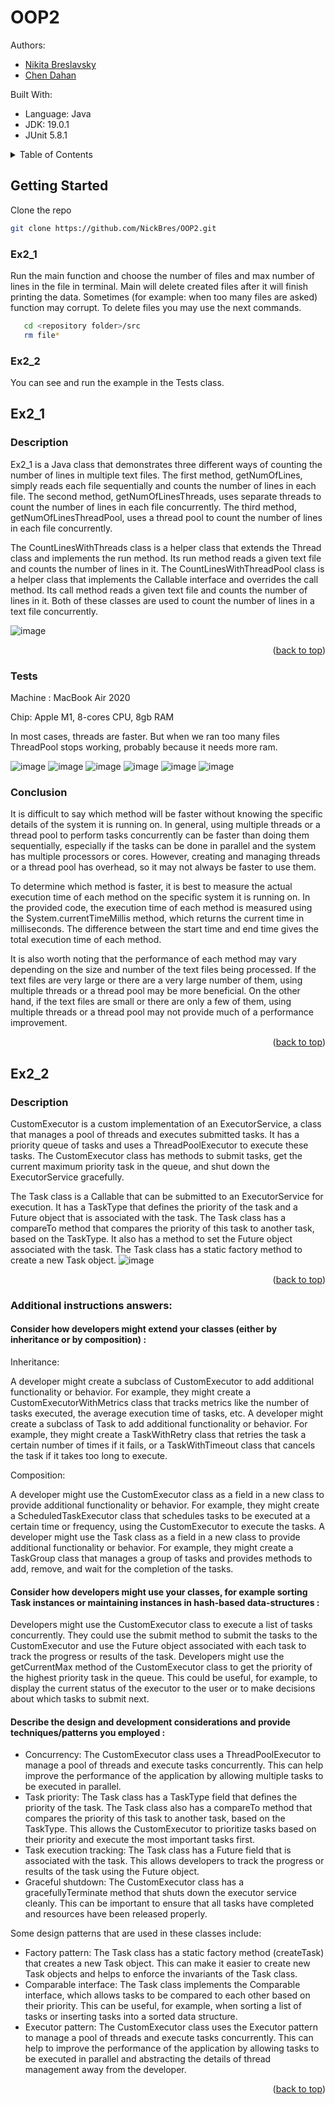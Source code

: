 # OOP2
<a name="readme-top"></a>
Authors:

* [Nikita Breslavsky](https://github.com/NickBres)
* [Chen Dahan](https://github.com/ChenDahan13)

Built With:

* Language: Java
* JDK: 19.0.1
* JUnit 5.8.1


<!-- TABLE OF CONTENTS -->
<details>
  <summary>Table of Contents</summary>
  <ol>
    <li>
      <a href="#getting-started">Getting Started</a>
      <ul>
        <li><a href="#ex2_1">Ex2_1</a></li>
        <li><a href="#ex2_2">Ex2_2</a></li>
      </ul>
    </li>
    <li>
      <a href="#ex2_1">Ex2_1</a>
      <ul>
        <li><a href="#description">Description</a></li>
        <li><a href="#tests">Tests</a></li>
        <li><a href="#conclusion">Conclusion</a></li>
      </ul>
    </li>
     <li>
      <a href="#ex2_2">Ex2_2</a>
      <ul>
        <li><a href="#description">Description</a></li>
        <li><a href="#additional-instructions-answers">Additional instructions answers</a></li>
      </ul>
    </li>
  </ol>
</details>

## Getting Started

Clone the repo
   ```sh
   git clone https://github.com/NickBres/OOP2.git
   ```
### Ex2_1
Run the main function and choose the number of files and max number of lines in the file in terminal. Main will delete created files after it will finish printing the data. Sometimes (for example: when too many files are asked) function may corrupt. To delete files you may use the next commands.
```sh
   cd <repository folder>/src
   rm file*
   ```
### Ex2_2
You can see and run the example in the Tests class.
   

## Ex2_1
### Description
Ex2_1 is a Java class that demonstrates three different ways of counting the number of lines in multiple text files. The first method, getNumOfLines, simply reads each file sequentially and counts the number of lines in each file. The second method, getNumOfLinesThreads, uses separate threads to count the number of lines in each file concurrently. The third method, getNumOfLinesThreadPool, uses a thread pool to count the number of lines in each file concurrently.

The CountLinesWithThreads class is a helper class that extends the Thread class and implements the run method. Its run method reads a given text file and counts the number of lines in it. The CountLinesWithThreadPool class is a helper class that implements the Callable interface and overrides the call method. Its call method reads a given text file and counts the number of lines in it. Both of these classes are used to count the number of lines in a text file concurrently.

![image](https://user-images.githubusercontent.com/70432147/209985784-f0a5c3a8-0363-406a-8653-3e2803af3aac.png)

<p align="right">(<a href="#readme-top">back to top</a>)</p>

### Tests

Machine : MacBook Air 2020

Chip: Apple M1, 8-cores CPU, 8gb RAM

In most cases, threads are faster. But when we ran too many files ThreadPool stops working, probably because it needs more ram.

![image](https://user-images.githubusercontent.com/70432147/209985244-2379cbad-476f-41f9-8020-b8076bbecd5f.png)
![image](https://user-images.githubusercontent.com/70432147/209985469-ee284bde-57ca-415d-bd28-9c6363d66c85.png)
![image](https://user-images.githubusercontent.com/70432147/209985588-03408d43-bdd0-44b3-bc90-4d788eca0b23.png)
![image](https://user-images.githubusercontent.com/70432147/209985602-db355137-9cc4-44bc-88ea-a632ff7e493e.png)
![image](https://user-images.githubusercontent.com/70432147/210442278-00270741-215d-41ba-b970-1818bbafaf7a.png)
![image](https://user-images.githubusercontent.com/70432147/210442431-c374c184-6d26-45c8-83f3-d1420461d9ac.png)

### Conclusion
It is difficult to say which method will be faster without knowing the specific details of the system it is running on. In general, using multiple threads or a thread pool to perform tasks concurrently can be faster than doing them sequentially, especially if the tasks can be done in parallel and the system has multiple processors or cores. However, creating and managing threads or a thread pool has overhead, so it may not always be faster to use them.

To determine which method is faster, it is best to measure the actual execution time of each method on the specific system it is running on. In the provided code, the execution time of each method is measured using the System.currentTimeMillis method, which returns the current time in milliseconds. The difference between the start time and end time gives the total execution time of each method.

It is also worth noting that the performance of each method may vary depending on the size and number of the text files being processed. If the text files are very large or there are a very large number of them, using multiple threads or a thread pool may be more beneficial. On the other hand, if the text files are small or there are only a few of them, using multiple threads or a thread pool may not provide much of a performance improvement.

<p align="right">(<a href="#readme-top">back to top</a>)</p>

## Ex2_2
### Description
CustomExecutor is a custom implementation of an ExecutorService, a class that manages a pool of threads and executes submitted tasks. It has a priority queue of tasks and uses a ThreadPoolExecutor to execute these tasks. The CustomExecutor class has methods to submit tasks, get the current maximum priority task in the queue, and shut down the ExecutorService gracefully.

The Task class is a Callable that can be submitted to an ExecutorService for execution. It has a TaskType that defines the priority of the task and a Future object that is associated with the task. The Task class has a compareTo method that compares the priority of this task to another task, based on the TaskType. It also has a method to set the Future object associated with the task. The Task class has a static factory method to create a new Task object.
![image](https://user-images.githubusercontent.com/70432147/210372723-1366698f-e44e-4935-9dda-a30a7f46edb3.png)

<p align="right">(<a href="#readme-top">back to top</a>)</p>

### Additional instructions answers:

#### Consider how developers might extend your classes (either by inheritance or by composition) :

Inheritance:

A developer might create a subclass of CustomExecutor to add additional functionality or behavior. For example, they might create a CustomExecutorWithMetrics class that tracks metrics like the number of tasks executed, the average execution time of tasks, etc.
A developer might create a subclass of Task to add additional functionality or behavior. For example, they might create a TaskWithRetry class that retries the task a certain number of times if it fails, or a TaskWithTimeout class that cancels the task if it takes too long to execute.

Composition:

A developer might use the CustomExecutor class as a field in a new class to provide additional functionality or behavior. For example, they might create a ScheduledTaskExecutor class that schedules tasks to be executed at a certain time or frequency, using the CustomExecutor to execute the tasks.
A developer might use the Task class as a field in a new class to provide additional functionality or behavior. For example, they might create a TaskGroup class that manages a group of tasks and provides methods to add, remove, and wait for the completion of the tasks.

#### Consider how developers might use your classes, for example sorting Task instances or maintaining instances in hash-based data-structures :

Developers might use the CustomExecutor class to execute a list of tasks concurrently. They could use the submit method to submit the tasks to the CustomExecutor and use the Future object associated with each task to track the progress or results of the task.
Developers might use the getCurrentMax method of the CustomExecutor class to get the priority of the highest priority task in the queue. This could be useful, for example, to display the current status of the executor to the user or to make decisions about which tasks to submit next.

#### Describe the design and development considerations and provide techniques/patterns you employed :

* Concurrency: The CustomExecutor class uses a ThreadPoolExecutor to manage a pool of threads and execute tasks concurrently. This can help improve the performance of the application by allowing multiple tasks to be executed in parallel.
* Task priority: The Task class has a TaskType field that defines the priority of the task. The Task class also has a compareTo method that compares the priority of this task to another task, based on the TaskType. This allows the CustomExecutor to prioritize tasks based on their priority and execute the most important tasks first.
* Task execution tracking: The Task class has a Future field that is associated with the task. This allows developers to track the progress or results of the task using the Future object.
* Graceful shutdown: The CustomExecutor class has a gracefullyTerminate method that shuts down the executor service cleanly. This can be important to ensure that all tasks have completed and resources have been released properly.

Some design patterns that are used in these classes include:
* Factory pattern: The Task class has a static factory method (createTask) that creates a new Task object. This can make it easier to create new Task objects and helps to enforce the invariants of the Task class.
* Comparable interface: The Task class implements the Comparable interface, which allows tasks to be compared to each other based on their priority. This can be useful, for example, when sorting a list of tasks or inserting tasks into a sorted data structure.
* Executor pattern: The CustomExecutor class uses the Executor pattern to manage a pool of threads and execute tasks concurrently. This can help to improve the performance of the application by allowing tasks to be executed in parallel and abstracting the details of thread management away from the developer.

<p align="right">(<a href="#readme-top">back to top</a>)</p>


